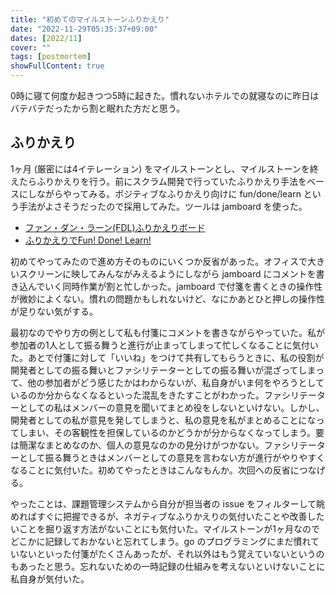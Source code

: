 ```yaml
---
title: "初めてのマイルストーンふりかえり"
date: "2022-11-29T05:35:37+09:00"
dates: [2022/11]
cover: ""
tags: [postmortem]
showFullContent: true
---
```


0時に寝て何度か起きつつ5時に起きた。慣れないホテルでの就寝なのに昨日はバテバテだったから割と眠れた方だと思う。

## ふりかえり

1ヶ月 (厳密には4イテレーション) をマイルストーンとし、マイルストーンを終えたらふりかえりを行う。前にスクラム開発で行っていたふりかえり手法をベースにしながらやってみる。ポジティブなふりかえり向けに fun/done/learn という手法がよさそうだったので採用してみた。ツールは jamboard を使った。

* [ファン・ダン・ラーン(FDL)ふりかえりボード](https://qiita.com/yattom/items/90ac533d993d3a2d2d0f)
* [ふりかえりでFun! Done! Learn!](https://www.ogis-ri.co.jp/otc/hiroba/others/ActivityPocket/FunDoneLearn.html)

初めてやってみたので進め方そのものにいくつか反省があった。オフィスで大きいスクリーンに映してみんながみえるようにしながら jamboard にコメントを書き込んでいく同時作業が割と忙しかった。jamboard で付箋を書くときの操作性が微妙によくない。慣れの問題かもしれないけど、なにかあとひと押しの操作性が足りない気がする。

最初なのでやり方の例として私も付箋にコメントを書きながらやっていた。私が参加者の1人として振る舞うと進行が止まってしまって忙しくなることに気付いた。あとで付箋に対して「いいね」をつけて共有してもらうときに、私の役割が開発者としての振る舞いとファシリテーターとしての振る舞いが混ざってしまって、他の参加者がどう感じたかはわからないが、私自身がいま何をやろうとしているのか分からなくなるといった混乱をきたすことがわかった。ファシリテーターとしての私はメンバーの意見を聞いてまとめ役をしないといけない。しかし、開発者としての私が意見を発してしまうと、私の意見を私がまとめることになってしまい、その客観性を担保しているのかどうかが分からなくなってしまう。要は簡潔なまとめなのか、個人の意見なのかの見分けがつかない。ファシリテーターとして振る舞うときはメンバーとしての意見を言わない方が進行がやりやすくなることに気付いた。初めてやったときはこんなもんか。次回への反省につなげる。

やったことは、課題管理システムから自分が担当者の issue をフィルターして眺めればすぐに把握できるが、ネガティブなふりかえりの気付いたことや改善したいことを掘り返す方法がないことにも気付いた。マイルストーンが1ヶ月なのでどこかに記録しておかないと忘れてしまう。go のプログラミングにまだ慣れていないといった付箋がたくさんあったが、それ以外はもう覚えていないというのもあったと思う。忘れないための一時記録の仕組みを考えないといけないことに私自身が気付いた。
